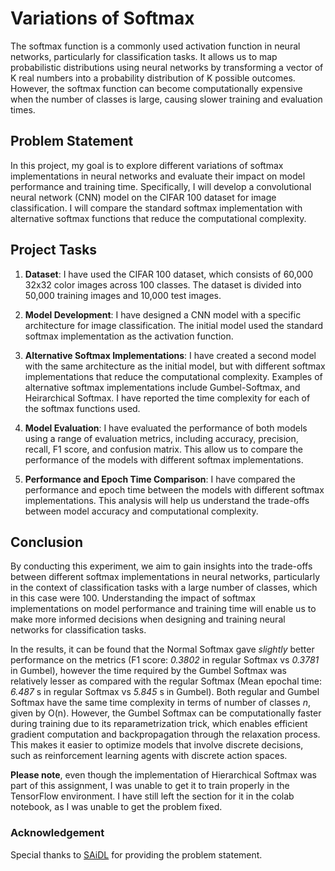 # Variations of Softmax

The softmax function is a commonly used activation function in neural networks, particularly for classification tasks. It allows us to map probabilistic distributions using neural networks by transforming a vector of K real numbers into a probability distribution of K possible outcomes. However, the softmax function can become computationally expensive when the number of classes is large, causing slower training and evaluation times.

## Problem Statement

In this project, my goal is to explore different variations of softmax implementations in neural networks and evaluate their impact on model performance and training time. Specifically, I will develop a convolutional neural network (CNN) model on the CIFAR 100 dataset for image classification. I will compare the standard softmax implementation with alternative softmax functions that reduce the computational complexity.

## Project Tasks

1. **Dataset**: I have used the CIFAR 100 dataset, which consists of 60,000 32x32 color images across 100 classes. The dataset is divided into 50,000 training images and 10,000 test images.

2. **Model Development**: I have designed a CNN model with a specific architecture for image classification. The initial model used the standard softmax implementation as the activation function.

3. **Alternative Softmax Implementations**: I have created a second model with the same architecture as the initial model, but with different softmax implementations that reduce the computational complexity. Examples of alternative softmax implementations include Gumbel-Softmax, and Heirarchical Softmax. I have reported the time complexity for each of the softmax functions used.

4. **Model Evaluation**: I have evaluated the performance of both models using a range of evaluation metrics, including accuracy, precision, recall, F1 score, and confusion matrix. This allow us to compare the performance of the models with different softmax implementations.

5. **Performance and Epoch Time Comparison**: I have compared the performance and epoch time between the models with different softmax implementations. This analysis will help us understand the trade-offs between model accuracy and computational complexity.

## Conclusion

By conducting this experiment, we aim to gain insights into the trade-offs between different softmax implementations in neural networks, particularly in the context of classification tasks with a large number of classes, which in this case were 100. Understanding the impact of softmax implementations on model performance and training time will enable us to make more informed decisions when designing and training neural networks for classification tasks.

In the results, it can be found that the Normal Softmax gave _slightly_ better performance on the metrics (F1 score: _0.3802_ in regular Softmax vs _0.3781_ in Gumbel), however the time required by the Gumbel Softmax was relatively lesser as compared with the regular Softmax (Mean epochal time: _6.487_ s in regular Softmax vs _5.845_ s in Gumbel). Both regular and Gumbel Softmax have the same time complexity in terms of number of classes _n_, given by O(n). However, the Gumbel Softmax can be computationally faster during training due to its reparametrization trick, which enables efficient gradient computation and backpropagation through the relaxation process. This makes it easier to optimize models that involve discrete decisions, such as reinforcement learning agents with discrete action spaces.

**Please note**, even though the implementation of Hierarchical Softmax was part of this assignment, I was unable to get it to train properly in the TensorFlow environment. I have still left the section for it in the colab notebook, as I was unable to get the problem fixed.


### Acknowledgement 
Special thanks to [SAiDL](https://www.saidl.in/) for providing the problem statement.
